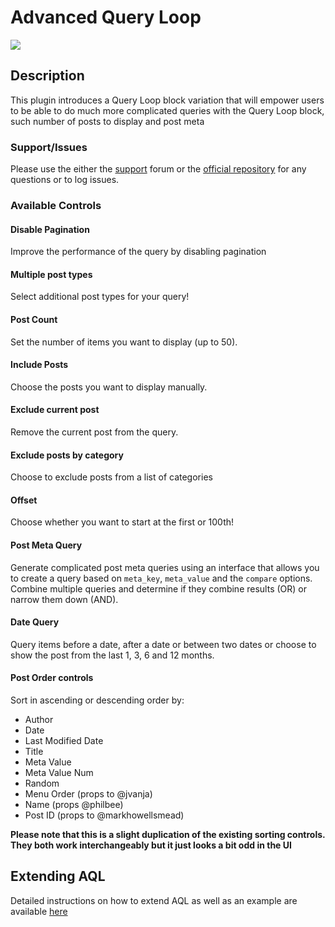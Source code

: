 # Advanced Query Loop

![](https://github.com/ryanwelcher/advanced-query-loop/actions/workflows/phpunit.yml/badge.svg?branch=trunk)

## Description

This plugin introduces a Query Loop block variation that will empower users to be able to do much more complicated queries with the Query Loop block, such number of posts to display and post meta

### Support/Issues

Please use the either the [support](https://wordpress.org/support/plugin/advanced-query-loop/) forum or the [official repository](https://github.com/ryanwelcher/advanced-query-loop) for any questions or to log issues.

### Available Controls

#### Disable Pagination

Improve the performance of the query by disabling pagination

#### Multiple post types

Select additional post types for your query!

#### Post Count

Set the number of items you want to display (up to 50).

#### Include Posts

Choose the posts you want to display manually.

#### Exclude current post

Remove the current post from the query.

#### Exclude posts by category

Choose to exclude posts from a list of categories

#### Offset

Choose whether you want to start at the first or 100th!

#### Post Meta Query

Generate complicated post meta queries using an interface that allows you to create a query based on `meta_key`, `meta_value` and the `compare` options. Combine multiple queries and determine if they combine results (OR) or narrow them down (AND).

#### Date Query

Query items before a date, after a date or between two dates or choose to show the post from the last 1, 3, 6 and 12 months.

#### Post Order controls

Sort in ascending or descending order by:

-   Author
-   Date
-   Last Modified Date
-   Title
-   Meta Value
-   Meta Value Num
-   Random
-   Menu Order (props to @jvanja)
-   Name (props @philbee)
-   Post ID (props to @markhowellsmead)

**Please note that this is a slight duplication of the existing sorting controls. They both work interchangeably but it just looks a bit odd in the UI**

## Extending AQL

Detailed instructions on how to extend AQL as well as an example are available [here](./extending-aql.md)
